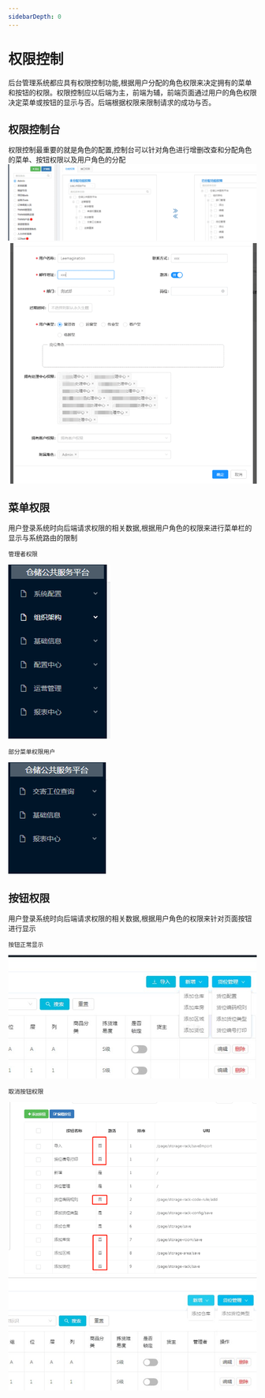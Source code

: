```yaml
---
sidebarDepth: 0
---
```

# 权限控制
后台管理系统都应具有权限控制功能,根据用户分配的角色权限来决定拥有的菜单和按钮的权限。权限控制应以后端为主，前端为辅，前端页面通过用户的角色权限决定菜单或按钮的显示与否。后端根据权限来限制请求的成功与否。
## 权限控制台
权限控制最重要的就是角色的配置,控制台可以针对角色进行增删改查和分配角色的菜单、按钮权限以及用户角色的分配  
![img1](https://raw.githubusercontent.com/Leemagination/projectIntroduction/master/images/authority4.png)  
![img1](https://raw.githubusercontent.com/Leemagination/projectIntroduction/master/images/authority5.png)
## 菜单权限
用户登录系统时向后端请求权限的相关数据,根据用户角色的权限来进行菜单栏的显示与系统路由的限制  

    管理者权限
![img1](https://raw.githubusercontent.com/Leemagination/projectIntroduction/master/images/authority6.png)  

    部分菜单权限用户
![img1](https://raw.githubusercontent.com/Leemagination/projectIntroduction/master/images/authority7.png)
## 按钮权限
用户登录系统时向后端请求权限的相关数据,根据用户角色的权限来针对页面按钮进行显示

    按钮正常显示
![img1](https://raw.githubusercontent.com/Leemagination/projectIntroduction/master/images/authority1.jpg)  
    
    取消按钮权限
![img1](https://raw.githubusercontent.com/Leemagination/projectIntroduction/master/images/authority3.png)  
![img1](https://raw.githubusercontent.com/Leemagination/projectIntroduction/master/images/authority2.jpg)